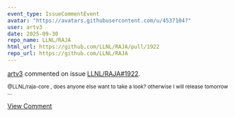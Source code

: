 ```yaml
---
event_type: IssueCommentEvent
avatar: "https://avatars.githubusercontent.com/u/4537104?"
user: artv3
date: 2025-09-30
repo_name: LLNL/RAJA
html_url: https://github.com/LLNL/RAJA/pull/1922
repo_url: https://github.com/LLNL/RAJA
---
```


<a href='https://github.com/artv3' target='_blank'>artv3</a> commented on issue <a href='https://github.com/LLNL/RAJA/pull/1922' target='_blank'>LLNL/RAJA#1922</a>.

<small>@LLNL/raja-core , does anyone else want to take a look? otherwise I will release tomorrow ...</small>

<a href='https://github.com/LLNL/RAJA/pull/1922' target='_blank'>View Comment</a>